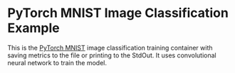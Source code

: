 # PyTorch MNIST Image Classification Example

This is the [PyTorch MNIST](https://github.com/pytorch/examples/blob/main/mnist/main.py) image classification training container with saving metrics
to the file or printing to the StdOut. It uses convolutional neural network to
train the model.

